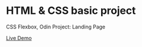 # HTML & CSS basic project
CSS Flexbox, Odin Project: Landing Page

<a href="https://catalinbroinas.github.io/odin-landing-page/" target="_blank">Live Demo</a>
